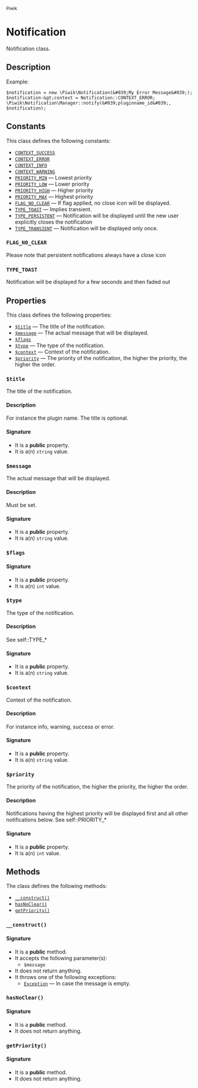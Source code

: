 <small>Piwik</small>

Notification
============

Notification class.

Description
-----------

Example:
```
$notification = new \Piwik\Notification(&#039;My Error Message&#039;);
$notification-&gt;context = Notification::CONTEXT_ERROR;
\Piwik\Notification\Manager::notify(&#039;pluginname_id&#039;, $notification);
```


Constants
---------

This class defines the following constants:

- [`CONTEXT_SUCCESS`](#CONTEXT_SUCCESS)
- [`CONTEXT_ERROR`](#CONTEXT_ERROR)
- [`CONTEXT_INFO`](#CONTEXT_INFO)
- [`CONTEXT_WARNING`](#CONTEXT_WARNING)
- [`PRIORITY_MIN`](#PRIORITY_MIN) &mdash; Lowest priority
- [`PRIORITY_LOW`](#PRIORITY_LOW) &mdash; Lower priority
- [`PRIORITY_HIGH`](#PRIORITY_HIGH) &mdash; Higher priority
- [`PRIORITY_MAX`](#PRIORITY_MAX) &mdash; Highest priority
- [`FLAG_NO_CLEAR`](#FLAG_NO_CLEAR) &mdash; If flag applied, no close icon will be displayed.
- [`TYPE_TOAST`](#TYPE_TOAST) &mdash; Implies transient.
- [`TYPE_PERSISTENT`](#TYPE_PERSISTENT) &mdash; Notification will be displayed until the new user explicitly closes the notification
- [`TYPE_TRANSIENT`](#TYPE_TRANSIENT) &mdash; Notification will be displayed only once.

### `FLAG_NO_CLEAR` <a name="FLAG_NO_CLEAR"></a>

Please note that persistent notifications always have a close
icon

### `TYPE_TOAST` <a name="TYPE_TOAST"></a>

Notification will be displayed for a few seconds and then faded out

Properties
----------

This class defines the following properties:

- [`$title`](#$title) &mdash; The title of the notification.
- [`$message`](#$message) &mdash; The actual message that will be displayed.
- [`$flags`](#$flags)
- [`$type`](#$type) &mdash; The type of the notification.
- [`$context`](#$context) &mdash; Context of the notification.
- [`$priority`](#$priority) &mdash; The priority of the notification, the higher the priority, the higher the order.

### `$title` <a name="title"></a>

The title of the notification.

#### Description

For instance the plugin name. The title is optional.

#### Signature

- It is a **public** property.
- It is a(n) `string` value.

### `$message` <a name="message"></a>

The actual message that will be displayed.

#### Description

Must be set.

#### Signature

- It is a **public** property.
- It is a(n) `string` value.

### `$flags` <a name="flags"></a>

#### Signature

- It is a **public** property.
- It is a(n) `int` value.

### `$type` <a name="type"></a>

The type of the notification.

#### Description

See self::TYPE_*

#### Signature

- It is a **public** property.
- It is a(n) `string` value.

### `$context` <a name="context"></a>

Context of the notification.

#### Description

For instance info, warning, success or error.

#### Signature

- It is a **public** property.
- It is a(n) `string` value.

### `$priority` <a name="priority"></a>

The priority of the notification, the higher the priority, the higher the order.

#### Description

Notifications having the
highest priority will be displayed first and all other notifications below. See self::PRIORITY_*

#### Signature

- It is a **public** property.
- It is a(n) `int` value.

Methods
-------

The class defines the following methods:

- [`__construct()`](#__construct)
- [`hasNoClear()`](#hasNoClear)
- [`getPriority()`](#getPriority)

### `__construct()` <a name="__construct"></a>

#### Signature

- It is a **public** method.
- It accepts the following parameter(s):
    - `$message`
- It does not return anything.
- It throws one of the following exceptions:
    - [`Exception`](http://php.net/class.Exception) &mdash; In case the message is empty.

### `hasNoClear()` <a name="hasNoClear"></a>

#### Signature

- It is a **public** method.
- It does not return anything.

### `getPriority()` <a name="getPriority"></a>

#### Signature

- It is a **public** method.
- It does not return anything.

